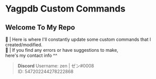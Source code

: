 <h1> Yagpdb Custom Commands </h1>

## Welcome To My Repo

🍣 | Here is where I'll constantly update some custom commands that I created/modified.<br>
🍣 | If you find any errors or have suggestions to make,<br>
here's my contact info ^^
> **Discord**
> Username: zen | ゼン#0008  
> ID: 547202244278222868

